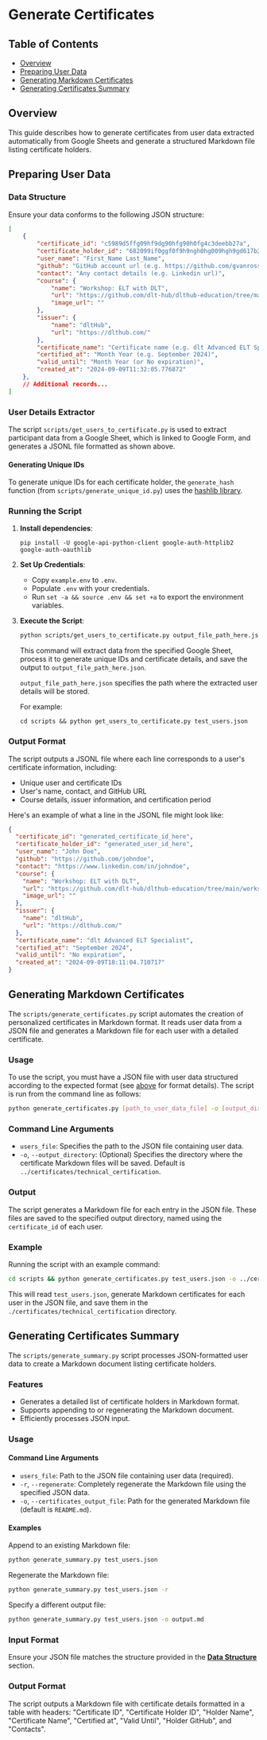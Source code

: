 # Generate Certificates

## Table of Contents

- [Overview](#overview)
- [Preparing User Data](#preparing-user-data)
- [Generating Markdown Certificates](#generating-markdown-certificates)
- [Generating Certificates Summary](#generating-certificates-summary)

## Overview
This guide describes how to generate certificates from user data extracted automatically 
from Google Sheets and generate a structured Markdown file listing certificate holders.

## Preparing User Data

### Data Structure
Ensure your data conforms to the following JSON structure:
```json
[
    {
        "certificate_id": "c5989d5ffg09hf9dg90hfg90h0fg4c3deebb27a",
        "certificate_holder_id": "682099if0ggf0f9h9ngh0hg009hgh9gd617b2",
        "user_name": "First_Name Last_Name",
        "github": "GitHub account url (e.g. https://github.com/gvanrossum)",
        "contact": "Any contact details (e.g. Linkedin url)",
        "course": {
            "name": "Workshop: ELT with DLT",
            "url": "https://github.com/dlt-hub/dlthub-education/tree/main/workshops/workshop_august_2024",
            "image_url": ""
        },
        "issuer": {
            "name": "dltHub", 
            "url": "https://dlthub.com/"
        },
        "certificate_name": "Certificate name (e.g. dlt Advanced ELT Specialist)",
        "certified_at": "Month Year (e.g. September 2024)",
        "valid_until": "Month Year (or No expiration)",
        "created_at": "2024-09-09T11:32:05.776872"
    },
    // Additional records...
]
```

### User Details Extractor
The script `scripts/get_users_to_certificate.py` is used to extract participant data from a Google Sheet, which is linked to Google Form, and generates a JSONL file formatted as shown above.

#### Generating Unique IDs
To generate unique IDs for each certificate holder, the `generate_hash` function (from `scripts/generate_unique_id.py`) uses the [hashlib library](https://docs.python.org/3/library/hashlib.html).

### Running the Script
1. **Install dependencies**:
   ```shell
   pip install -U google-api-python-client google-auth-httplib2 google-auth-oauthlib
   ```
1. **Set Up Credentials**:
   - Copy `example.env` to `.env`.
   - Populate `.env` with your credentials.
   - Run `set -a && source .env && set +a` to export the environment variables.

2. **Execute the Script**:
   ```bash
   python scripts/get_users_to_certificate.py output_file_path_here.json
   ```
   This command will extract data from the specified Google Sheet, process it to generate unique IDs and certificate details, and save the output to `output_file_path_here.json`.

   `output_file_path_here.json` specifies the path where the extracted user details will be stored.
   
   For example:
   ```shell
   cd scripts && python get_users_to_certificate.py test_users.json
   ```
   
### Output Format
The script outputs a JSONL file where each line corresponds to a user's certificate information, including:

- Unique user and certificate IDs
- User's name, contact, and GitHub URL
- Course details, issuer information, and certification period

Here's an example of what a line in the JSONL file might look like:

```json
{
  "certificate_id": "generated_certificate_id_here",
  "certificate_holder_id": "generated_user_id_here",
  "user_name": "John Doe",
  "github": "https://github.com/johndoe",
  "contact": "https://www.linkedin.com/in/johndoe",
  "course": {
    "name": "Workshop: ELT with DLT",
    "url": "https://github.com/dlt-hub/dlthub-education/tree/main/workshops/workshop_august_2024",
    "image_url": ""
  },
  "issuer": {
    "name": "dltHub",
    "url": "https://dlthub.com/"
  },
  "certificate_name": "dlt Advanced ELT Specialist",
  "certified_at": "September 2024",
  "valid_until": "No expiration",
  "created_at": "2024-09-09T18:11:04.710717"
}
```

## Generating Markdown Certificates

The `scripts/generate_certificates.py` script automates the creation of personalized certificates in Markdown format. 
It reads user data from a JSON file and generates a Markdown file for each user with a detailed certificate.

### Usage

To use the script, you must have a JSON file with user data structured according to the expected format (see [above](#data-structure) for format details). 
The script is run from the command line as follows:

```bash
python generate_certificates.py [path_to_user_data_file] -o [output_directory]
```

### Command Line Arguments

- `users_file`: Specifies the path to the JSON file containing user data.
- `-o`, `--output_directory`: (Optional) Specifies the directory where the certificate Markdown files will be saved. Default is `../certificates/technical_certification`.

### Output

The script generates a Markdown file for each entry in the JSON file. 
These files are saved to the specified output directory, named using the `certificate_id` of each user.

### Example

Running the script with an example command:

```bash
cd scripts && python generate_certificates.py test_users.json -o ../certificates/technical_certification
```

This will read `test_users.json`, generate Markdown certificates for each user in the JSON file, 
and save them in the `./certificates/technical_certification` directory.


## Generating Certificates Summary

The `scripts/generate_summary.py` script processes JSON-formatted user data to create a Markdown document listing certificate holders.

### Features
- Generates a detailed list of certificate holders in Markdown format.
- Supports appending to or regenerating the Markdown document.
- Efficiently processes JSON input.

### Usage

#### Command Line Arguments
- `users_file`: Path to the JSON file containing user data (required).
- `-r`, `--regenerate`: Completely regenerate the Markdown file using the specified JSON data.
- `-o`, `--certificates_output_file`: Path for the generated Markdown file (default is `README.md`).

#### Examples
Append to an existing Markdown file:
```bash
python generate_summary.py test_users.json
```

Regenerate the Markdown file:
```bash
python generate_summary.py test_users.json -r
```

Specify a different output file:
```bash
python generate_summary.py test_users.json -o output.md
```

### Input Format
Ensure your JSON file matches the structure provided in the **[Data Structure](#data-structure)** section.

### Output Format
The script outputs a Markdown file with certificate details formatted in a table with headers: "Certificate ID", "Certificate Holder ID", "Holder Name", "Certificate Name", "Certified at", "Valid Until", "Holder GitHub", and "Contacts".
